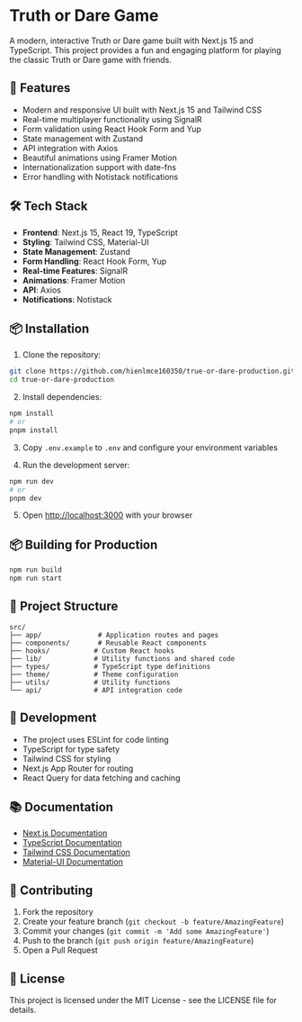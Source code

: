 # Truth or Dare Game

A modern, interactive Truth or Dare game built with Next.js 15 and TypeScript. This project provides a fun and engaging platform for playing the classic Truth or Dare game with friends.

## 🚀 Features

- Modern and responsive UI built with Next.js 15 and Tailwind CSS
- Real-time multiplayer functionality using SignalR
- Form validation using React Hook Form and Yup
- State management with Zustand
- API integration with Axios
- Beautiful animations using Framer Motion
- Internationalization support with date-fns
- Error handling with Notistack notifications

## 🛠️ Tech Stack

- **Frontend**: Next.js 15, React 19, TypeScript
- **Styling**: Tailwind CSS, Material-UI
- **State Management**: Zustand
- **Form Handling**: React Hook Form, Yup
- **Real-time Features**: SignalR
- **Animations**: Framer Motion
- **API**: Axios
- **Notifications**: Notistack

## 📦 Installation

1. Clone the repository:
```bash
git clone https://github.com/hienlmce160350/true-or-dare-production.git
cd true-or-dare-production
```

2. Install dependencies:
```bash
npm install
# or
pnpm install
```

3. Copy `.env.example` to `.env` and configure your environment variables

4. Run the development server:
```bash
npm run dev
# or
pnpm dev
```

5. Open [http://localhost:3000](http://localhost:3000) with your browser

## 📦 Building for Production

```bash
npm run build
npm run start
```

## 📝 Project Structure

```
src/
├── app/              # Application routes and pages
├── components/       # Reusable React components
├── hooks/           # Custom React hooks
├── lib/             # Utility functions and shared code
├── types/           # TypeScript type definitions
├── theme/           # Theme configuration
├── utils/           # Utility functions
└── api/             # API integration code
```

## 🔧 Development

- The project uses ESLint for code linting
- TypeScript for type safety
- Tailwind CSS for styling
- Next.js App Router for routing
- React Query for data fetching and caching

## 📚 Documentation

- [Next.js Documentation](https://nextjs.org/docs)
- [TypeScript Documentation](https://www.typescriptlang.org/docs/)
- [Tailwind CSS Documentation](https://tailwindcss.com/docs)
- [Material-UI Documentation](https://mui.com/material-ui/getting-started/overview/)

## 🤝 Contributing

1. Fork the repository
2. Create your feature branch (`git checkout -b feature/AmazingFeature`)
3. Commit your changes (`git commit -m 'Add some AmazingFeature'`)
4. Push to the branch (`git push origin feature/AmazingFeature`)
5. Open a Pull Request

## 📜 License

This project is licensed under the MIT License - see the LICENSE file for details.

